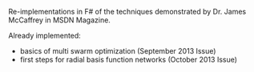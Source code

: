 Re-implementations in F# of the techniques demonstrated by Dr. James McCaffrey in MSDN Magazine.

Already implemented:
- basics of multi swarm optimization (September 2013 Issue)
- first steps for radial basis function networks (October 2013 Issue)